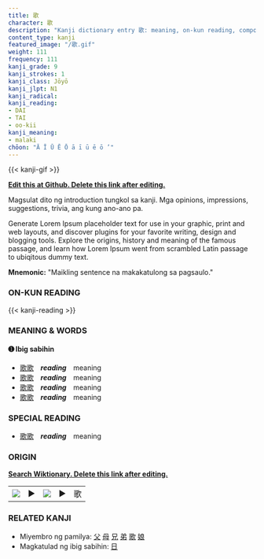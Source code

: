 ```yaml
---
title: 歌
character: 歌
description: "Kanji dictionary entry 歌: meaning, on-kun reading, compounds, origin, related kanji"
content_type: kanji
featured_image: "/歌.gif"
weight: 111
frequency: 111
kanji_grade: 9
kanji_strokes: 1
kanji_class: Jōyō
kanji_jlpt: N1
kanji_radical: 
kanji_reading: 
- DAI
- TAI
- oo-kii
kanji_meaning:
- malaki
chōon: "Ā Ī Ū Ē Ō ā ī ū ē ō ’"
---
```

[//]: # (Don't edit the line below. Kanji animated GIF code is automatically generated.)
{{< kanji-gif >}}

[//]: # (Edit below this line.)

**[Edit this at Github. Delete this link after editing.](https://github.com/tim0g/tim/tree/main/content/kanji/歌/index.md)**

Magsulat dito ng introduction tungkol sa kanji. Mga opinions, impressions, suggestions, trivia, ang kung ano-ano pa.

Generate Lorem Ipsum placeholder text for use in your graphic, print and web layouts, and discover plugins for your favorite writing, design and blogging tools. Explore the origins, history and meaning of the famous passage, and learn how Lorem Ipsum went from scrambled Latin passage to ubiqitous dummy text.
 
**Mnemonic:** "Maikling sentence na makakatulong sa pagsaulo."

### ON-KUN READING

[//]: # (Don't edit the line below. ON-KUN READING code is automatically generated.)
{{< kanji-reading >}}

### MEANING & WORDS

#### ➊ **Ibig sabihin**
  - [歌](../歌)[歌](../歌)　***reading***　meaning
  - [歌](../歌)[歌](../歌)　***reading***　meaning
  - [歌](../歌)[歌](../歌)　***reading***　meaning
  - [歌](../歌)[歌](../歌)　***reading***　meaning

### SPECIAL READING
  - [歌](../歌)[歌](../歌)　***reading***　meaning

### ORIGIN

**[Search Wiktionary. Delete this link after editing.](https://wiktionary.org/wiki/歌)**
<table class="kanji-table"><tr><td>
<img src="60px-歌-bronze.svg.png">
</td><td>▶</td><td>
<img src="60px-歌-oracle.svg.png">
</td><td>▶</td>
<td class="kanji-origin">歌</td>
</tr></table>

### RELATED KANJI
- Miyembro ng pamilya: [父](../父) [母](../母) [兄](../兄) [弟](../弟) [歌](../歌) [娘](../娘)
- Magkatulad ng ibig sabihin: [日](../日)
